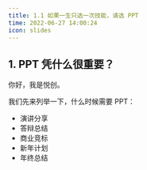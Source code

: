 ```yaml
---
title: 1.1 如果一生只选一次技能，请选 PPT
time: 2022-06-27 14:00:24
icon: slides
---
```


## 1. PPT 凭什么很重要？

你好，我是悦创。

我们先来列举一下，什么时候需要 PPT：

- 演讲分享
- 答辩总结
- 商业竞标
- 新年计划
- 年终总结



